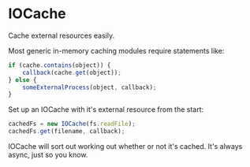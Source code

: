 IOCache
=======
Cache external resources easily.

Most generic in-memory caching modules require statements like:
````javascript
if (cache.contains(object)) {
    callback(cache.get(object));
} else {
    someExternalProcess(object, callback);
}
````

Set up an IOCache with it's external resource from the start:
````javascript
cachedFs = new IOCache(fs.readFile);
cachedFs.get(filename, callback);
````

IOCache will sort out working out whether or not it's cached. It's always async,
just so you know.

